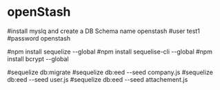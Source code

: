 # openStash

#install myslq and create a DB Schema name openstash
#user test1
#password openstash

#npm install sequelize --global
#npm install sequelise-cli --global
#npm install bcrypt --global

#sequelize db:migrate
#sequelize db:eed --seed company.js
#sequelize db:eed --seed user.js
#sequelize db:eed --seed attachement.js


